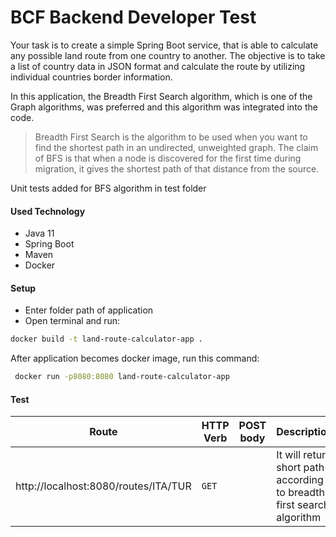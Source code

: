 # BCF Backend Developer Test

Your task is to create a simple Spring Boot service, that is able to calculate any possible land route from one country to another. The objective is to take a list of country data in JSON format and calculate the route by utilizing individual countries border information.

In this application, the Breadth First Search algorithm, which is one of the Graph algorithms, was preferred and this algorithm was integrated into the code.

> Breadth First Search is the algorithm to be used when you want to find the shortest path in an undirected, unweighted graph. The claim of BFS is that when a node is discovered for the first time during migration, it gives the shortest path of that distance from the source.

Unit tests added for BFS algorithm in test folder


#### Used Technology
* Java 11
* Spring Boot
* Maven
* Docker

#### Setup
* Enter folder path of application
* Open terminal and run:
```sh
docker build -t land-route-calculator-app .
```

After application becomes docker image, run this command:

```sh
 docker run -p8080:8080 land-route-calculator-app
 ```
#### Test

| Route | HTTP Verb	 | POST body	 | Description	 |  Response
| --- | --- | --- | --- | --- |
| http://localhost:8080/routes/ITA/TUR | `GET` |  | It will return short path according to  breadth first search algorithm | {"route":["ITA","AUT","HUN","ROU","BGR","TUR"]}
